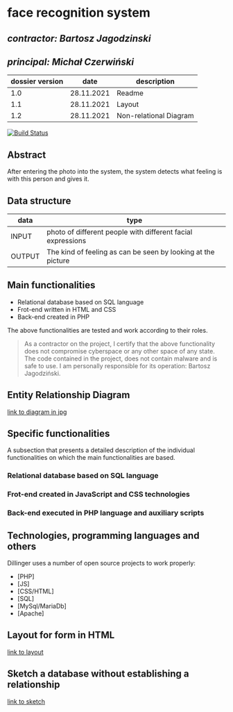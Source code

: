 # face recognition system

## _contractor: Bartosz Jagodzinski_
## _principal: Michał Czerwiński_


| dossier version | date | description |
| ------ | ------ | ------ |
| 1.0 | 28.11.2021 | Readme |
| 1.1 | 28.11.2021 | Layout |
| 1.2 | 28.11.2021 | Non-relational Diagram |


[![Build Status](https://travis-ci.org/joemccann/dillinger.svg?branch=master)](https://travis-ci.org/joemccann/dillinger)

## Abstract 
After entering the photo into the system, the system detects what feeling is with this person and gives it.

## Data structure

| data | type |
| ------ | ------ |
| INPUT | photo of different people with different facial expressions |
| OUTPUT | The kind of feeling as can be seen by looking at the picture |

## Main functionalities

+ Relational database based on SQL language
+ Frot-end written in HTML and CSS
+ Back-end created in PHP

The above functionalities are tested and work according to their roles.

> As a contractor on the project, I certify that the above functionality 
> does not compromise cyberspace or any other space of any state. 
> The code contained in the project, does not contain malware and is safe to use. 
> I am personally responsible for its operation: Bartosz Jagodziński.

## Entity Relationship Diagram

[link to diagram in jpg][erd]

## Specific functionalities

A subsection that presents a detailed description of the individual functionalities on which the main functionalities are based.

### Relational database based on SQL language

### Frot-end created in JavaScript and CSS technologies

### Back-end executed in PHP language and auxiliary scripts

## Technologies, programming languages and others

Dillinger uses a number of open source projects to work properly:

- [PHP]
- [JS]
- [CSS/HTML]
- [SQL]
- [MySql/MariaDb]
- [Apache]

 [erd]: <https://github.com/Michal3456/example_project/blob/main/sprites/Untitled%20Diagram.jpg>
 
 ## Layout for form in HTML

[link to layout][form]

[form]: <https://github.com/Michal3456/4cti/blob/main/5/sprites/layout.PNG>

 ## Sketch a database without establishing a relationship
 
[link to sketch][sketch]

[sketch]: <https://github.com/Michal3456/4cti/blob/main/5/sprites/sketch.PNG>
